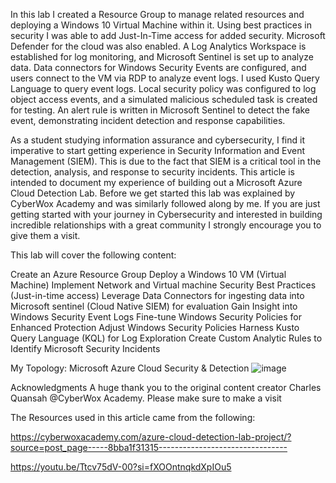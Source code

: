In this lab I created a Resource Group to manage related resources and deploying a Windows 10 Virtual Machine within it. Using best practices in security I was able to add Just-In-Time access for added security. Microsoft Defender for the cloud was also enabled. A Log Analytics Workspace is established for log monitoring, and Microsoft Sentinel is set up to analyze data. Data connectors for Windows Security Events are configured, and users connect to the VM via RDP to analyze event logs. I used Kusto Query Language to query event logs. Local security policy was configured to log object access events, and a simulated malicious scheduled task is created for testing. An alert rule is written in Microsoft Sentinel to detect the fake event, demonstrating incident detection and response capabilities.



As a student studying information assurance and cybersecurity, I find it imperative to start getting experience in Security Information and Event Management (SIEM). This is due to the fact that SIEM is a critical tool in the detection, analysis, and response to security incidents. This article is intended to document my experience of building out a Microsoft Azure Cloud Detection Lab. Before we get started this lab was explained by CyberWox Academy and was similarly followed along by me. If you are just getting started with your journey in Cybersecurity and interested in building incredible relationships with a great community I strongly encourage you to give them a visit.

This lab will cover the following content:

Create an Azure Resource Group
Deploy a Windows 10 VM (Virtual Machine)
Implement Network and Virtual machine Security Best Practices (Just-in-time access)
Leverage Data Connectors for ingesting data into Microsoft sentinel (Cloud Native SIEM) for evaluation
Gain Insight into Windows Security Event Logs
Fine-tune Windows Security Policies for Enhanced Protection
Adjust Windows Security Policies
Harness Kusto Query Language (KQL) for Log Exploration
Create Custom Analytic Rules to Identify Microsoft Security Incidents



My Topology: Microsoft Azure Cloud Security & Detection 
![image](https://github.com/liamchambers9/My-Projects/assets/101218893/36ead783-dd1b-42ec-8c04-a895eaec65c4)


Acknowledgments
A huge thank you to the original content creator Charles Quansah @CyberWox Academy. Please make sure to make a visit

The Resources used in this article came from the following:


https://cyberwoxacademy.com/azure-cloud-detection-lab-project/?source=post_page-----8bba1f31315--------------------------------


https://youtu.be/Ttcv75dV-00?si=fXOOntnqkdXpIOu5
















